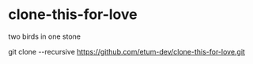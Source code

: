 # clone-this-for-love
two birds in one stone


git clone --recursive https://github.com/etum-dev/clone-this-for-love.git



